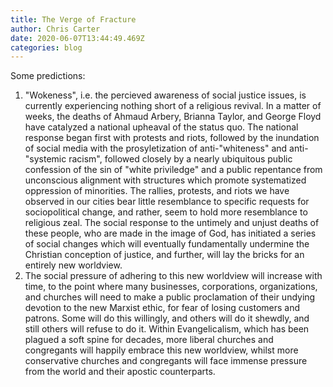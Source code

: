 ```yaml
---
title: The Verge of Fracture
author: Chris Carter
date: 2020-06-07T13:44:49.469Z
categories: blog
---
```

Some predictions:

1. "Wokeness", i.e. the percieved awareness of social justice issues, is currently experiencing nothing short of a religious revival. In a matter of weeks, the deaths of Ahmaud Arbery, Brianna Taylor, and George Floyd have catalyzed a national upheaval of the status quo. The national response began first with protests and riots, followed by the inundation of social media with the prosyletization of anti-"whiteness" and anti-"systemic racism", followed closely by a nearly ubiquitous public confession of the sin of "white priviledge" and a public repentance from unconscious alignment with structures which promote systematized oppression of minorities. The rallies, protests, and riots we have observed in our cities bear little resemblance to specific requests for sociopolitical change, and rather, seem to hold more resemblance to religious zeal. The social response to the untimely and unjust deaths of these people, who are made in the image of God, has initiated a series of social changes which will eventually fundamentally undermine the Christian conception of justice, and further, will lay the bricks for an entirely new worldview.
2. The social pressure of adhering to this new worldview will increase with time, to the point where many businesses, corporations, organizations, and churches will need to make a public proclamation of their undying devotion to the new Marxist ethic, for fear of losing customers and patrons. Some will do this willingly, and others will do it shewdly, and still others will refuse to do it. Within Evangelicalism, which has been plagued a soft spine for decades, more liberal churches and congregants will happily embrace this new worldview, whilst more conservative churches and congregants will face immense pressure from the world and their apostic counterparts.